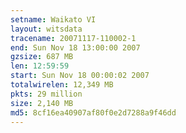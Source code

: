 ```yaml
---
setname: Waikato VI
layout: witsdata
tracename: 20071117-110002-1
end: Sun Nov 18 13:00:00 2007
gzsize: 687 MB
len: 12:59:59
start: Sun Nov 18 00:00:02 2007
totalwirelen: 12,349 MB
pkts: 29 million
size: 2,140 MB
md5: 8cf16ea40907af80f0e2d7288a9f46dd
---
```


